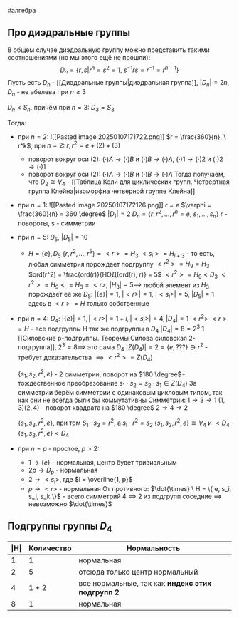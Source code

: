 #алгебра 
## Про диэдральные группы
В общем случае диэдральную группу можно представить такими соотношениями (но мы этого ещё не прошли): $$D_n = \{ r, s | r^n = s^2 = 1, \ s^{-1} r s = r^{-1} = r^{n - 1} \}$$
Пусть есть $D_n$ - [[Диэдральные группы|диэдральная группа]], $|D_n| = 2n$, $D_n$ - не абелева при $n \geq 3$

$D_n < S_n$, причём при $n = 3: \ D_3 = S_3$

Тогда:
- при $n = 2:$
	![[Pasted image 20250107171722.png]]
	$r = \frac{360}{n}, \ r^k$, при $n = 2: \ r, r^2 = e + (2) + (3)$
	- поворот вокруг оси (2): $(\cdot)A \to (\cdot)B$ и $(\cdot)B \to (\cdot)A$, $(\cdot)1 \to (\cdot)2$ и $(\cdot)2 \to (\cdot)1$
	- поворот вокруг оси (2): $(\cdot)A \to (\cdot)B$ и $(\cdot)B \to (\cdot)A$
	Тогда получаем, что $D_2 \cong V_4$ - [[Таблица Кэли для циклических групп. Четвертная группа Клейна|изоморфна четверной группе Клейна]]
- при $n = 1:$
	![[Pasted image 20250107172126.png]]
	$r = e$
	$\varphi = \frac{360}{n} = 360 \degree$
	$|D_1| = 2$
	$D_n = \{ r, r^2, \dots, r^n = e, \ s_1, \dots, s_n \}$
	r - повороты, s - симметрии
- при $n = 5:$
	$D_5, \ |D_5| = 10$
	- $H = \{ e \}, D_5$
		$\{ r, r^2, \dots, r^5 \} = <r> = H_3$
		$<s_i> = H_{i + 3}$ - то есть, любая симметрия порождает подгруппу
		$<r^2> = H_9 = H_3$
		$ord(r^2) = \frac{ord(r)}{НОД(ord(r), r)} = 5$
		$<r^2> = H_9 < D_3$
		$<r^2> = H_9 <= H_3 = <r>, \ |H_3| = 5 \implies$ любой элемент из $H_3$ порождает её же
	$D_5: \ |\{ e \}| = 1, \ |<r>| = 1, \ |<s_i>| = 5, \ |D_5| = 1$
	здесь в $<r> = H$ только собственные
- при $n = 4:$
	$D_4: \ |\{ e \}| = 1, |<r>| = 1 + i, |<s_i>| = 4, |D_4| = 1$
	$<r^2>$
	$<r> = H$ - все подгруппы H так же подгруппы в $D_4$
	$|D_4| = 8 = 2^3$
	1 [[Силовские p-подгруппы. Теоремы Силова|силовская 2-подгруппа]], $2^3 = 8 \implies$ это сама $D_4$
	$|Z(D_4)| = 2 = \{ e, ??? \} \ni r^2$ - требует доказательства $\implies <r^2> = Z(D_4)$
	
	$\{ s_1, s_2, r^2, e \}$ - 2 симметрии, поворот на $180 \degree$+ тождественное преобразование
	$s_1 \cdot s_2 = s_2 \cdot s_1 \in Z(D_4)$
	За симметрии берём симметрии с одинаковым цикловым типом, так как они не всегда были бы коммутативны
	Симметрии:
		$1 \to 3 \to 1 \ (1, 3)(2, 4)$ - поворот квадрата на $180 \degree$
		$2 \to 4 \to 2$
	
	$\{ s_1, s_3, r^2, e \}$, при том $S_1 \cdot s_3 = r^2$, а $s_! \cdot r^2 = s_2$
	$\{ s_1, s_3, r^2, e \} \cong V_4$ и $< D_4$
	$\{ s_1, s_3, r^2, e \} < D_4$
- при $n = p$ - простое, $p > 2$:
	- $1 \to \{ e \}$ - нормальная, центр будет тривиальным
	- $2p \to D_p$ - нормальная
	- $2 \to <s_i>$, где $i = \overline{1, p}$
	- $p \to <r>$ - нормальная
	От противного: $\dot{\times} \ H = \{ e, s_i, s_j, s_k \}$ - всего симметрий 4 $\implies$ 2 из подгрупп соседние $\implies$ невозможно $\dot{\times}$

## Подгруппы группы $D_4$

| \|H\| | Количество | Нормальность                                       |
| ----- | ---------- | -------------------------------------------------- |
| 1     | 1          | нормальная                                         |
| 2     | 5          | отсюда только центр нормальный                     |
| 4     | 1 + 2      | все нормальные, так как **индекс этих подгрупп 2** |
| 8     | 1          | нормальная                                         |
